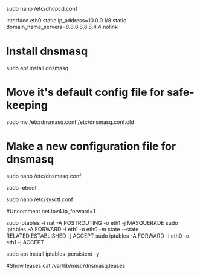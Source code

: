 sudo nano /etc/dhcpcd.conf


interface eth0
static ip_address=10.0.0.1/8
static domain_name_servers=8.8.8.8,8.8.4.4
nolink


# Install dnsmasq
sudo apt install dnsmasq

# Move it's default config file for safe-keeping
sudo mv /etc/dnsmasq.conf /etc/dnsmasq.conf.old

# Make a new configuration file for dnsmasq
sudo nano /etc/dnsmasq.conf

sudo reboot


sudo nano /etc/sysctl.conf

#Uncomment
net.ipv4.ip_forward=1

sudo iptables -t nat -A POSTROUTING -o eth1 -j MASQUERADE
sudo iptables -A FORWARD -i eth1 -o eth0 -m state --state RELATED,ESTABLISHED -j ACCEPT
sudo iptables -A FORWARD -i eth0 -o eth1 -j ACCEPT

sudo apt install iptables-persistent -y


#Show leases
cat /var/lib/misc/dnsmasq.leases